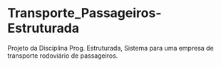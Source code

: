 # Transporte_Passageiros-Estruturada
Projeto da Disciplina Prog. Estruturada, Sistema para uma empresa de transporte rodoviário de passageiros.
